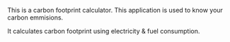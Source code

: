 This is a carbon footprint calculator.
This application is used to know your carbon emmisions.

It calculates carbon footprint using electricity & fuel consumption.



